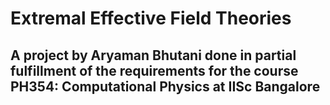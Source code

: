 # Extremal Effective Field Theories
## A project by Aryaman Bhutani done in partial fulfillment of the requirements for the course PH354: Computational Physics at IISc Bangalore
